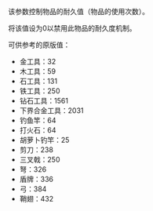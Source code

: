 该参数控制物品的耐久值（物品的使用次数）。

将该值设为0以禁用此物品的耐久度机制。

可供参考的原版值：

* 金工具：32
* 木工具：59
* 石工具：131
* 铁工具：250
* 钻石工具：1561
* 下界合金工具：2031
* 钓鱼竿：64
* 打火石：64
* 胡萝卜钓竿：25
* 剪刀：238
* 三叉戟：250
* 弩：326
* 盾牌：336
* 弓：384
* 鞘翅：432